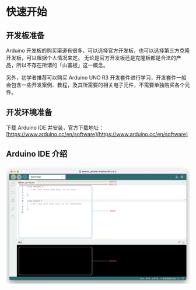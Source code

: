 # 快速开始

## 开发板准备

Arduino 开发板的购买渠道有很多，可以选择官方开发板，也可以选择第三方克隆开发板，可以根据个人情况来定。 无论是官方开发板还是克隆板都是合法的产品，所以不存在所谓的「山寨板」这一概念。

另外，初学者推荐可以购买 Arduino UNO R3 开发套件进行学习，开发套件一般会包含一些开发案例、教程，及其所需要的相关电子元件，不需要单独购买各个元件。

## 开发环境准备

下载 Arduino IDE 并安装，官方下载地址：[https://www.arduino.cc/en/software](https://www.arduino.cc/en/software)  

## Arduino IDE 介绍

![Arduino UNO REV3](../resource/image/quick-start/arduino-ide.jpg)
